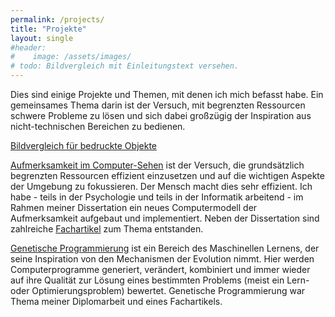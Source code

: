 ```yaml
---
permalink: /projects/
title: "Projekte"
layout: single
#header: 
#    image: /assets/images/
# todo: Bildvergleich mit Einleitungstext versehen.
---
```


Dies sind einige Projekte und Themen, mit denen ich mich befasst habe. Ein gemeinsames Thema darin ist der Versuch, mit begrenzten Ressourcen schwere Probleme zu lösen und sich dabei großzügig der Inspiration aus nicht-technischen Bereichen zu bedienen. 

[Bildvergleich für bedruckte Objekte](/projects/image_inspection) 

[Aufmerksamkeit im Computer-Sehen](/projects/cv_attention) ist der Versuch, die grundsätzlich begrenzten Ressourcen effizient einzusetzen und auf die wichtigen Aspekte der Umgebung zu fokussieren. Der Mensch macht dies sehr effizient. Ich habe - teils in der Psychologie und teils in der Informatik arbeitend - im Rahmen meiner Dissertation ein neues Computermodell der Aufmerksamkeit aufgebaut und implementiert. Neben der Dissertation sind zahlreiche [Fachartikel](/publications/) zum Thema entstanden. 

[Genetische Programmierung](/projects/ai_genetic/) ist ein Bereich des Maschinellen Lernens, der seine Inspiration von den Mechanismen der Evolution nimmt. Hier werden Computerprogramme generiert, verändert, kombiniert und immer wieder auf ihre Qualität zur Lösung eines bestimmten Problems (meist ein Lern- oder Optimierungsproblem) bewertet. Genetische Programmierung war Thema meiner Diplomarbeit und eines Fachartikels. 


